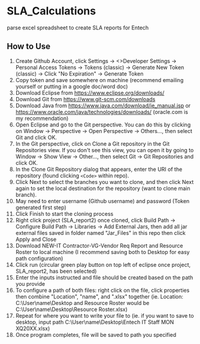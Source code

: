 # SLA_Calculations
parse excel spreadsheet to create SLA reports for Entech 

## How to Use 
1. Create Github Account, click Settings -> <>Developer Settings -> Personal Access Tokens -> Tokens (classic) -> Generate New Token (classic) -> Click "No Expiration" -> Generate Token
2. Copy token and save somewhere on machine (recommend emailing yourself or putting in a google doc/word doc)
3. Download Eclipse from https://www.eclipse.org/downloads/
4. Download Git from https://www.git-scm.com/downloads
5. Download Java from https://www.java.com/download/ie_manual.jsp or https://www.oracle.com/java/technologies/downloads/ (oracle.com is my recommendation)
6. Open Eclipse and go to the Git perspective. You can do this by clicking on Window -> Perspective -> Open Perspective -> Others..., then select Git and click OK.
7. In the Git perspective, click on Clone a Git repository in the Git Repositories view. If you don't see this view, you can open it by going to Window -> Show View -> Other..., then select Git -> Git Repositories and click OK.
8. In the Clone Git Repository dialog that appears, enter the URI of the repository (found clicking `<Code>` within repo).
9. Click Next to select the branches you want to clone, and then click Next again to set the local destination for the repository (want to clone main branch).
10. May need to enter username (Github username) and password (Token generated first step)
11. Click Finish to start the cloning process
13. Right click project (SLA_report2) once cloned, click Build Path -> Configure Build Path -> Libraries -> Add External Jars, then add all jar external files saved in folder named "Jar_Files" in this repo then click Apply and Close
14. Download NEW-IT Contractor-VG-Vendor Req Report and Resource Roster to local machine (I recommend saving both to Desktop for easy path configuration)
15. Click run (circular green play button on top left of eclipse once project, SLA_report2, has been selected)
16. Enter the inputs instructed and file should be created based on the path you provide
17. To configure a path of both files: right click on the file, click properties then combine "Location", "name", and ".xlsx" together (ie. Location: C:\User\name\Desktop and Resource Roster would be C:\User\name\Desktop\Resource Roster.xlsx)
18. Repeat for where you want to write your file to (ie. if you want to save to desktop, input path C:\User\name\Desktop\Entech IT Staff MON XQ20XX.xlsx)
19. Once program completes, file will be saved to path you specified 
